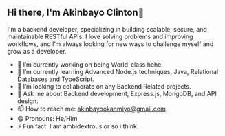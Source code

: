 ## Hi there, I'm Akinbayo Clinton👋

 I'm a backend developer, specializing in building scalable, secure, and maintainable RESTful APIs. I love solving problems and improving workflows, and I’m always looking for new ways to challenge myself and grow as a developer.
 
- 🔭 I’m currently working on being World-class hehe.
- 🌱 I’m currently learning Advanced Node.js techniques, Java, Relational Databases and TypeScript.
- 👯 I’m looking to collaborate on any Backend Related projects.
- 💬 Ask me about Backend development, Express.js, MongoDB, and API design.
- 📫 How to reach me: akinbayookanmiyo@gmail.com
- 😄 Pronouns: He/Him
- ⚡ Fun fact: I am ambidextrous or so i think.
